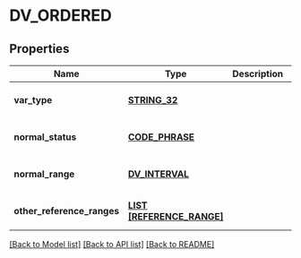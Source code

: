 # DV_ORDERED

## Properties
Name | Type | Description | Notes
------------ | ------------- | ------------- | -------------
**var_type** | [**STRING_32**](STRING_32.md) |  | [optional] [default to DV_ORDERED]
**normal_status** | [**CODE_PHRASE**](CodePhrase.md) |  | [optional] [default to null]
**normal_range** | [**DV_INTERVAL**](DvInterval.md) |  | [optional] [default to null]
**other_reference_ranges** | [**LIST [REFERENCE_RANGE]**](ReferenceRange.md) |  | [optional] [default to null]

[[Back to Model list]](../README.md#documentation-for-models) [[Back to API list]](../README.md#documentation-for-api-endpoints) [[Back to README]](../README.md)


